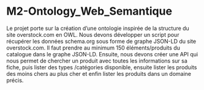 # M2-Ontology_Web_Semantique

Le projet porte sur la création d’une ontologie inspirée de la structure du site
overstock.com en OWL. Nous devons développer un script pour récupérer les données
schema.org sous forme de graphe JSON-LD du site overstock.com. Il faut prendre au minimum
150 éléments/produits du catalogue dans le graphe JSON-LD. Ensuite, nous devons créer une
API qui nous permet de chercher un produit avec toutes les informations sur sa fiche, puis
lister des types /catégories disponible, ensuite lister les produits des moins chers au plus cher
et enfin lister les produits dans un domaine précis.
